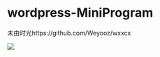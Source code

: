 # wordpress-MiniProgram



未由时光https://github.com/Weyooz/wxxcx




![](https://nomore.info/wp-content/uploads/2020/03/xcx.jpg)
